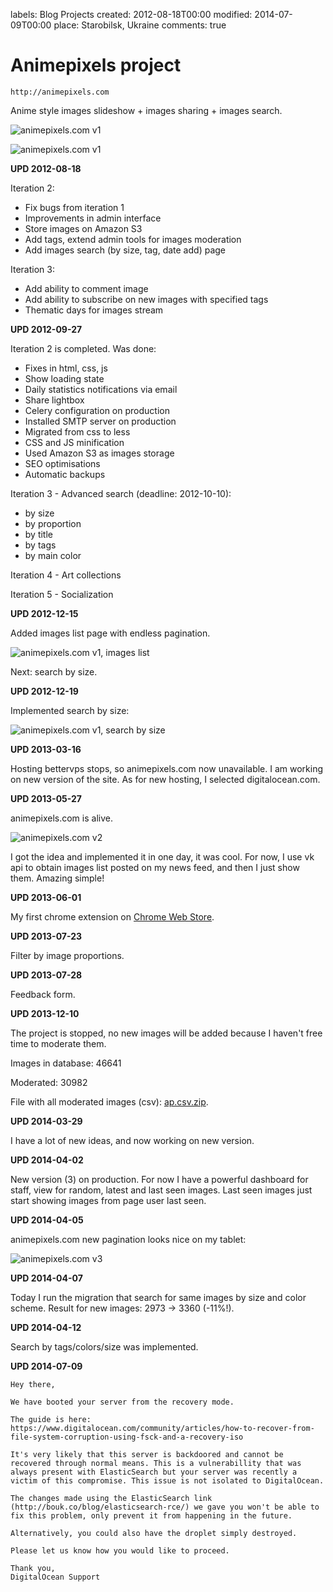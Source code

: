 labels: Blog
        Projects
created: 2012-08-18T00:00
modified: 2014-07-09T00:00
place: Starobilsk, Ukraine
comments: true

# Animepixels project

```http://animepixels.com```

Anime style images slideshow + images sharing + images search.

![animepixels.com v1](ap1.png)

![animepixels.com v1](ap2.png)

**UPD 2012-08-18**

Iteration 2:

- Fix bugs from iteration 1
- Improvements in admin interface
- Store images on Amazon S3
- Add tags, extend admin tools for images moderation
- Add images search (by size, tag, date add) page

Iteration 3:

- Add ability to comment image
- Add ability to subscribe on new images with specified tags
- Thematic days for images stream

**UPD 2012-09-27**

Iteration 2 is completed. Was done:

- Fixes in html, css, js
- Show loading state
- Daily statistics notifications via email
- Share lightbox
- Celery configuration on production
- Installed SMTP server on production
- Migrated from css to less
- CSS and JS minification
- Used Amazon S3 as images storage
- SEO optimisations
- Automatic backups

Iteration 3 - Advanced search (deadline: 2012-10-10):

- by size
- by proportion
- by title
- by tags
- by main color

Iteration 4 - Art collections

Iteration 5 - Socialization

**UPD 2012-12-15**

Added images list page with endless pagination.

![animepixels.com v1, images list](ap3.png)

Next: search by size.

**UPD 2012-12-19**

Implemented search by size:

![animepixels.com v1, search by size](ap4.png)

**UPD 2013-03-16**

Hosting bettervps stops, so animepixels.com now unavailable.
I am working on new version of the site.
As for new hosting, I selected digitalocean.com.

**UPD 2013-05-27**

animepixels.com is alive.

![animepixels.com v2](ap5.png)

I got the idea and implemented it in one day, it was cool.
For now, I use vk api to obtain images list posted on my news feed, and then I just show them. Amazing simple!

**UPD 2013-06-01**

My first chrome extension on [Chrome Web Store](https://chrome.google.com/webstore/detail/one-click-anime-pics/lljjmjlecbdchogfphdoccehefniihia).

**UPD 2013-07-23**

Filter by image proportions.

**UPD 2013-07-28**

Feedback form.

**UPD 2013-12-10**

The project is stopped, no new images will be added because I haven't free time to moderate them.

Images in database: 46641

Moderated: 30982

File with all moderated images (csv): [ap.csv.zip](ap.csv.zip).

**UPD 2014-03-29**

I have a lot of new ideas, and now working on new version.

**UPD 2014-04-02**

New version (3) on production.
For now I have a powerful dashboard for staff, view for random, latest and last seen images.
Last seen images just start showing images from page user last seen.

**UPD 2014-04-05**

animepixels.com new pagination looks nice on my tablet:

![animepixels.com v3](ap_android.png)

**UPD 2014-04-07**

Today I run the migration that search for same images by size and color scheme. Result for new images: 2973 -> 3360 (-11%!).

**UPD 2014-04-12**

Search by tags/colors/size was implemented.

**UPD 2014-07-09**

```
Hey there,

We have booted your server from the recovery mode.

The guide is here: https://www.digitalocean.com/community/articles/how-to-recover-from-file-system-corruption-using-fsck-and-a-recovery-iso

It's very likely that this server is backdoored and cannot be recovered through normal means. This is a vulnerabillity that was always present with ElasticSearch but your server was recently a victim of this compromise. This issue is not isolated to DigitalOcean.

The changes made using the ElasticSearch link (http://bouk.co/blog/elasticsearch-rce/) we gave you won't be able to fix this problem, only prevent it from happening in the future.

Alternatively, you could also have the droplet simply destroyed.

Please let us know how you would like to proceed.

Thank you,
DigitalOcean Support
```
